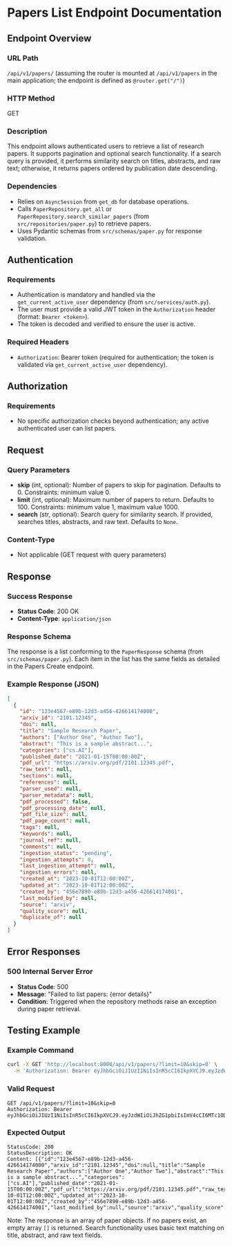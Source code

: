 # Papers List Endpoint Documentation

## Endpoint Overview

### URL Path
`/api/v1/papers/` (assuming the router is mounted at `/api/v1/papers` in the main application; the endpoint is defined as `@router.get("/")`)

### HTTP Method
GET

### Description
This endpoint allows authenticated users to retrieve a list of research papers. It supports pagination and optional search functionality. If a search query is provided, it performs similarity search on titles, abstracts, and raw text; otherwise, it returns papers ordered by publication date descending.

### Dependencies
- Relies on `AsyncSession` from `get_db` for database operations.
- Calls `PaperRepository.get_all` or `PaperRepository.search_similar_papers` (from `src/repositories/paper.py`) to retrieve papers.
- Uses Pydantic schemas from `src/schemas/paper.py` for response validation.

## Authentication

### Requirements
- Authentication is mandatory and handled via the `get_current_active_user` dependency (from `src/services/auth.py`).
- The user must provide a valid JWT token in the `Authorization` header (format: `Bearer <token>`).
- The token is decoded and verified to ensure the user is active.

### Required Headers
- `Authorization`: Bearer token (required for authentication; the token is validated via `get_current_active_user` dependency).

## Authorization

### Requirements
- No specific authorization checks beyond authentication; any active authenticated user can list papers.

## Request

### Query Parameters
- **skip** (int, optional): Number of papers to skip for pagination. Defaults to 0. Constraints: minimum value 0.
- **limit** (int, optional): Maximum number of papers to return. Defaults to 100. Constraints: minimum value 1, maximum value 1000.
- **search** (str, optional): Search query for similarity search. If provided, searches titles, abstracts, and raw text. Defaults to `None`.

### Content-Type
- Not applicable (GET request with query parameters)

## Response

### Success Response
- **Status Code**: 200 OK
- **Content-Type**: `application/json`

### Response Schema
The response is a list conforming to the `PaperResponse` schema (from `src/schemas/paper.py`). Each item in the list has the same fields as detailed in the Papers Create endpoint.

### Example Response (JSON)
```json
[
  {
    "id": "123e4567-e89b-12d3-a456-426614174000",
    "arxiv_id": "2101.12345",
    "doi": null,
    "title": "Sample Research Paper",
    "authors": ["Author One", "Author Two"],
    "abstract": "This is a sample abstract...",
    "categories": ["cs.AI"],
    "published_date": "2021-01-15T00:00:00Z",
    "pdf_url": "https://arxiv.org/pdf/2101.12345.pdf",
    "raw_text": null,
    "sections": null,
    "references": null,
    "parser_used": null,
    "parser_metadata": null,
    "pdf_processed": false,
    "pdf_processing_date": null,
    "pdf_file_size": null,
    "pdf_page_count": null,
    "tags": null,
    "keywords": null,
    "journal_ref": null,
    "comments": null,
    "ingestion_status": "pending",
    "ingestion_attempts": 0,
    "last_ingestion_attempt": null,
    "ingestion_errors": null,
    "created_at": "2023-10-01T12:00:00Z",
    "updated_at": "2023-10-01T12:00:00Z",
    "created_by": "456e7890-e89b-12d3-a456-426614174001",
    "last_modified_by": null,
    "source": "arxiv",
    "quality_score": null,
    "duplicate_of": null
  }
]
```

## Error Responses

### 500 Internal Server Error
- **Status Code**: 500
- **Message**: "Failed to list papers: {error details}"
- **Condition**: Triggered when the repository methods raise an exception during paper retrieval.

## Testing Example

### Example Command
```bash
curl -X GET 'http://localhost:8000/api/v1/papers/?limit=10&skip=0' \
  -H 'Authorization: Bearer eyJhbGciOiJIUzI1NiIsInR5cCI6IkpXVCJ9.eyJzdWIiOiJhZG1pbiIsImV4cCI6MTc1ODg3MDc4OH0.GrXDnxCPAYJxm3rG33_0bP3hMJXTu5FX68uHHF1WV1I'
```

### Valid Request
```
GET /api/v1/papers/?limit=10&skip=0
Authorization: Bearer eyJhbGciOiJIUzI1NiIsInR5cCI6IkpXVCJ9.eyJzdWIiOiJhZG1pbiIsImV4cCI6MTc1ODg3MDc4OH0.GrXDnxCPAYJxm3rG33_0bP3hMJXTu5FX68uHHF1WV1I
```

### Expected Output
```
StatusCode: 200
StatusDescription: OK
Content: [{"id":"123e4567-e89b-12d3-a456-426614174000","arxiv_id":"2101.12345","doi":null,"title":"Sample Research Paper","authors":["Author One","Author Two"],"abstract":"This is a sample abstract...","categories":["cs.AI"],"published_date":"2021-01-15T00:00:00Z","pdf_url":"https://arxiv.org/pdf/2101.12345.pdf","raw_text":null,"sections":null,"references":null,"parser_used":null,"parser_metadata":null,"pdf_processed":false,"pdf_processing_date":null,"pdf_file_size":null,"pdf_page_count":null,"tags":null,"keywords":null,"journal_ref":null,"comments":null,"ingestion_status":"pending","ingestion_attempts":0,"last_ingestion_attempt":null,"ingestion_errors":null,"created_at":"2023-10-01T12:00:00Z","updated_at":"2023-10-01T12:00:00Z","created_by":"456e7890-e89b-12d3-a456-426614174001","last_modified_by":null,"source":"arxiv","quality_score":null,"duplicate_of":null}]
```

Note: The response is an array of paper objects. If no papers exist, an empty array `[]` is returned. Search functionality uses basic text matching on title, abstract, and raw text fields.